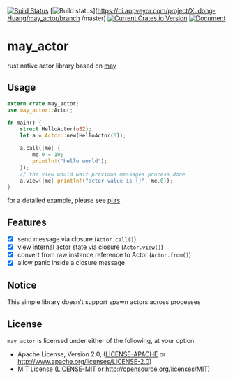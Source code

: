 [![Build Status](https://travis-ci.org/Xudong-Huang/may_actor.svg?branch=master)](https://travis-ci.org/Xudong-Huang/may_actor)
[![Build status](https://ci.appveyor.com/api/projects/status/7gv4kw3b0m0y1iy6/branch/master?svg=true)](https://ci.appveyor.com/project/Xudong-Huang/may_actor/branch
/master)
[![Current Crates.io Version](https://img.shields.io/crates/v/may_actor.svg)](https://crates.io/crates/may_actor)
[![Document](https://img.shields.io/badge/doc-may_actor-green.svg)](https://docs.rs/may_actor)


# may_actor

rust native actor library based on [may](https://github.com/Xudong-Huang/may)


## Usage
```rust
extern crate may_actor;
use may_actor::Actor;

fn main() {
    struct HelloActor(u32);
    let a = Actor::new(HelloActor(0));

    a.call(|me| {
        me.0 = 10;
        println!("hello world");
    });
    // the view would wait previous messages process done
    a.view(|me| println!("actor value is {}", me.0));
}
```

for a detailed example, please see [pi.rs](examples/pi.rs)

## Features

- [x] send message via closure (`Actor.call()`)
- [x] view internal actor state via closure (`Actor.view()`)
- [x] convert from raw instance reference to Actor (`Actor.from()`)
- [x] allow panic inside a closure message

## Notice

This simple library doesn't support spawn actors across processes

## License

`may_actor` is licensed under either of the following, at your option:

 * Apache License, Version 2.0, ([LICENSE-APACHE](LICENSE-APACHE) or http://www.apache.org/licenses/LICENSE-2.0)
 * MIT License ([LICENSE-MIT](LICENSE-MIT) or http://opensource.org/licenses/MIT)
